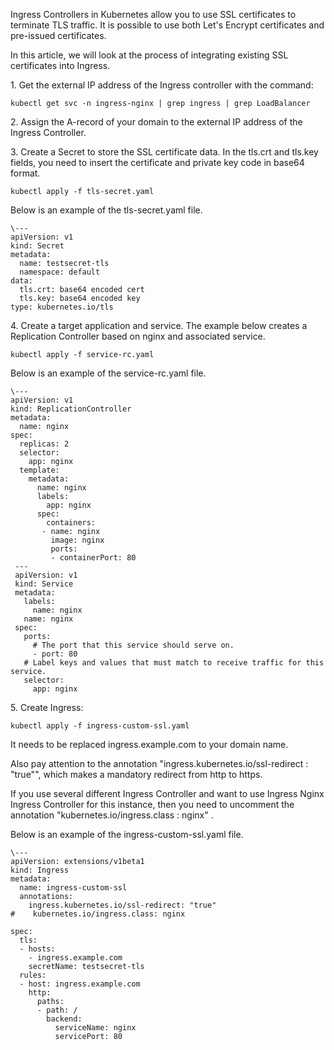Ingress Controllers in Kubernetes allow you to use SSL certificates to terminate TLS traffic. It is possible to use both Let's Encrypt certificates and pre-issued certificates.

In this article, we will look at the process of integrating existing SSL certificates into Ingress.

1\. Get the external IP address of the Ingress controller with the command:

```
kubectl get svc -n ingress-nginx | grep ingress | grep LoadBalancer
```

2\. Assign the A-record of your domain to the external IP address of the Ingress Controller.

3\. Create a Secret to store the SSL certificate data. In the tls.crt and tls.key fields, you need to insert the certificate and private key code in base64 format.

```
kubectl apply -f tls-secret.yaml
```

Below is an example of the tls-secret.yaml file.

```
\---
apiVersion: v1
kind: Secret
metadata:
  name: testsecret-tls
  namespace: default
data:
  tls.crt: base64 encoded cert
  tls.key: base64 encoded key
type: kubernetes.io/tls
```

4\. Create a target application and service. The example below creates a Replication Controller based on nginx and associated service.

```
kubectl apply -f service-rc.yaml
```

Below is an example of the service-rc.yaml file.

```
\---
apiVersion: v1
kind: ReplicationController
metadata:
  name: nginx
spec:
  replicas: 2
  selector:
    app: nginx
  template:
    metadata:
      name: nginx
      labels:
        app: nginx
      spec:
        containers:
       - name: nginx
         image: nginx
         ports:
         - containerPort: 80
 ---
 apiVersion: v1
 kind: Service
 metadata:
   labels:
     name: nginx
   name: nginx
 spec:
   ports:
     # The port that this service should serve on.
     - port: 80
   # Label keys and values that must match to receive traffic for this service.
   selector:
     app: nginx
```

5\. Create Ingress:

```
kubectl apply -f ingress-custom-ssl.yaml
```

It needs to be replaced ingress.example.com to your domain name.

Also pay attention to the annotation "ingress.kubernetes.io/ssl-redirect : "true"", which makes a mandatory redirect from http to https.

If you use several different Ingress Controller and want to use Ingress Nginx Ingress Controller for this instance, then you need to uncomment the annotation "kubernetes.io/ingress.class : nginx" .

Below is an example of the ingress-custom-ssl.yaml file. 

```
\---
apiVersion: extensions/v1beta1
kind: Ingress
metadata:
  name: ingress-custom-ssl
  annotations:
    ingress.kubernetes.io/ssl-redirect: "true"
#    kubernetes.io/ingress.class: nginx
 
spec:
  tls:
  - hosts:
    - ingress.example.com
    secretName: testsecret-tls
  rules:
  - host: ingress.example.com
    http:
      paths:
      - path: /
        backend:
          serviceName: nginx
          servicePort: 80
```